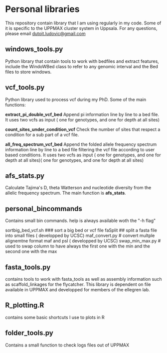 # Personal libraries

This repository contain library that I am using regularly in my code. 
Some of it is specific to the UPPMAX cluster system in Uppsala.
For any questions, please email dutoit.ludovic@gmail.com


## windows_tools.py

Python library that contain tools to work with bedfiles and extract features, include the WindoWBed class to refer to any genomic interval and the Bed files to store windows.


## vcf_tools.py
Python library used to process vcf during my PhD. Some of the main functions:

**extract_pi_double_vcf_bed**
Append pi information line by line to a bed file. It uses two vcfs as input ( one for genotypes, and one for depth at all sites)

**count_sites_under_condition_vcf**
Check the number of sites that respect a condition for a sub part of a vcf file.

**all_freq_spectrum_vcf_bed**
Append the folded allele frequency spectrum information line by line to a bed file filtering the vcf file according to user based conditions. It uses two vcfs as input ( one for genotypes, and one for depth at all sites)( one for genotypes, and one for depth at all sites)



## afs_stats.py

Calculate Tajima's D, theta Watterson and nucleotide diversity from the allelic frequency spectrum. The main function is **afs_stats**.

## personal_bincommands
Contains small bin commands. help is always available woth the "-h flag"

sortbig_bed_vcf.sh ### sort a big bed or vcf file
faSplit ## split a fasta file into small files ( developped by UCSC)
maf_convert.py # convert multple alignemtne format maf and psl ( developped by UCSC)
swap_min_max.py # used to swap column to have always the first one with the min and the second one with the max


## fasta_tools.py

contains tools to work with fasta_tools as well as assembly information such as scaffold_linkages for the flycatcher. This library is dependent on file available in UPPMAX and developped for members of the ellegren lab.

## R_plotting.R
contains some basic shortcuts I use to plots in R

## folder_tools.py

Contains a small function to  check logs files out of UPPMAX



